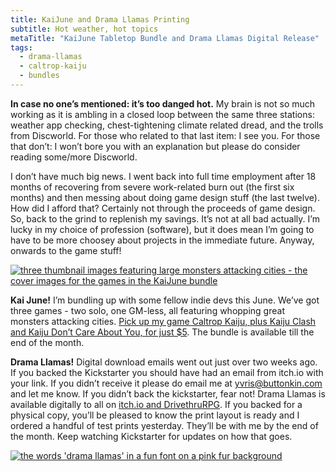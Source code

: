 ```yaml
---
title: KaiJune and Drama Llamas Printing
subtitle: Hot weather, hot topics
metaTitle: "KaiJune Tabletop Bundle and Drama Llamas Digital Release"
tags:
  - drama-llamas
  - caltrop-kaiju
  - bundles
---
```


<p>
    <b>In case no one’s mentioned: it’s too danged hot.</b> My brain is not so much working as it is ambling in a closed loop between the same three stations: weather app checking, chest-tightening climate related dread, and the trolls from Discworld. For those who related to that last item: I see you. For those that don’t: I won’t bore you with an explanation but please do consider reading some/more Discworld.
</p><p>
    I don’t have much big news. I went back into full time employment after 18 months of recovering from severe work-related burn out (the first six months) and then messing about doing game design stuff (the last twelve). How did I afford that? Certainly not through the proceeds of game design. So, back to the grind to replenish my savings. It’s not at all bad actually. I’m lucky in my choice of profession (software), but it does mean I’m going to have to be more choosey about projects in the immediate future. Anyway, onwards to the game stuff!
</p>
<a href="https://itch.io/b/1881/kaijune-tabletop-bundle" target="_blank"><img src="/assets/images/newsletter/kaijune.jpeg" alt="three thumbnail images featuring large monsters attacking cities - the cover images for the games in the KaiJune bundle"/></a>
<p>
   <b>Kai June!</b> I’m bundling up with some fellow indie devs this June. We’ve got three games - two solo, one GM-less, all featuring whopping great monsters attacking cities. <a href="https://itch.io/b/1881/kaijune-tabletop-bundle" target="_blank">Pick up my game Caltrop Kaiju, plus Kaiju Clash and Kaiju Don’t Care About You, for just $5</a>. The bundle is available till the end of the month.
</p><p>
    <b>Drama Llamas!</b> Digital download emails went out just over two weeks ago. If you backed the Kickstarter you should have had an email from itch.io with your link. If you didn’t receive it please do email me at <a href="mailto:yvris@buttonkin.com">yvris@buttonkin.com</a> and let me know. If you didn’t back the kickstarter, fear not! Drama Llamas is available digitally to all on <a href="/drama-llamas" target="_blank">itch.io and DrivethruRPG</a>. If you backed for a physical copy, you’ll be pleased to know the print layout is ready and I ordered a handful of test prints yesterday. They’ll be with me by the end of the month. Keep watching Kickstarter for updates on how that goes.
</p>
<a href="/drama-llamas" target="_blank"><img src="/assets/images/newsletter/drama_llamas_banner.png" alt="the words 'drama llamas' in a fun font on a pink fur background"/></a>
